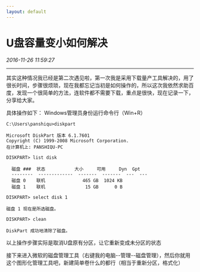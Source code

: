 ```yaml
---
layout: default
---
```


# U盘容量变小如何解决
_2016-11-26 11:59:27_

* * *

其实这种情况我已经是第二次遇见啦，第一次我是采用下载量产工具解决的，用了很长时间，步骤很烦琐，现在我都忘记当初是如何操作的，所以这次我依然求助百度，发现一个很简单的方法，连软件都不需要下载，重点是很快，现在记录一下，分享给大家。

具体操作如下：
Windows管理员身份运行命令行（Win+R）
```
C:\Users\panshiqu>diskpart

Microsoft DiskPart 版本 6.1.7601
Copyright (C) 1999-2008 Microsoft Corporation.
在计算机上: PANSHIQU-PC

DISKPART> list disk

  磁盘 ###  状态           大小     可用     Dyn  Gpt
  --------  -------------  -------  -------  ---  ---
  磁盘 0    联机              465 GB  1024 KB
  磁盘 1    联机               15 GB      0 B

DISKPART> select disk 1

磁盘 1 现在是所选磁盘。

DISKPART> clean

DiskPart 成功地清除了磁盘。
```
以上操作步骤实际是取消U盘原有分区，让它重新变成未分区的状态

接下来进入微软的磁盘管理工具（右键我的电脑--管理--磁盘管理），然后你就用这个图形化管理工具吧，新建简单卷什么的都行（相当于重新分区，格式化）
